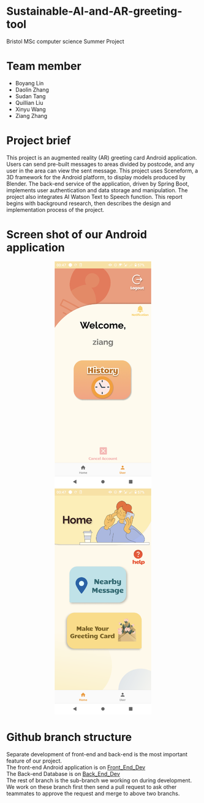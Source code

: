 # Sustainable-AI-and-AR-greeting-tool
Bristol MSc computer science Summer Project

# Team member
- Boyang Lin
- Daolin Zhang
- Sudan Tang
- Quillian Liu
- Xinyu Wang
- Ziang Zhang

# Project brief
This project is an augmented reality (AR) greeting card Android application. Users can send pre-built messages to areas divided by postcode, and any user in the area can view the sent message. This project uses Sceneform, a 3D framework for the Android platform, to display models produced by Blender. The back-end service of the application, driven by Spring Boot, implements user authentication and data storage and manipulation. The project also integrates AI Watson Text to Speech function. This report begins with background research, then describes the design and implementation process of the project.

# Screen shot of our Android application
<p align="center">
  <img src="./image/home_page.png" alt="homePage" width="50%"/>
  <img src="./image/user_page.png" alt="userPage" width="50%"/>
</p>

# Github branch structure
Separate development of front-end and back-end is the most important feature of our project.  
The front-end Android application is on [Front_End_Dev](https://github.com/Zazhang3/Sustainable-AI-and-AR-greeting-tool/tree/Front_End_Dev)  
The Back-end Database is on [Back_End_Dev](https://github.com/Zazhang3/Sustainable-AI-and-AR-greeting-tool/tree/Backend-Dev)  
The rest of branch is the sub-branch we working on during development. We work on these branch first then send a pull request to ask other teammates to approve the request and merge to above two branchs.
